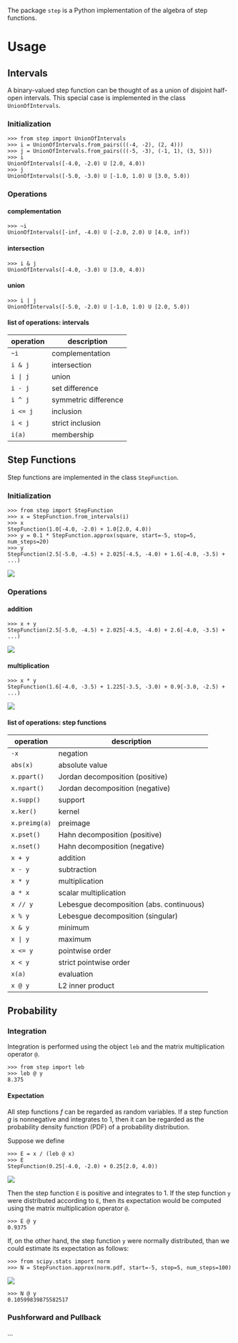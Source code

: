 The package `step` is a Python implementation of the algebra of step functions.

# Usage

## Intervals

A binary-valued step function can be thought of as a union of disjoint half-open intervals. This special case is implemented in the class `UnionOfIntervals`.

### Initialization

```
>>> from step import UnionOfIntervals
>>> i = UnionOfIntervals.from_pairs(((-4, -2), (2, 4)))
>>> j = UnionOfIntervals.from_pairs(((-5, -3), (-1, 1), (3, 5)))
>>> i
UnionOfIntervals([-4.0, -2.0) U [2.0, 4.0))
>>> j
UnionOfIntervals([-5.0, -3.0) U [-1.0, 1.0) U [3.0, 5.0))
```

### Operations

#### complementation

```
>>> ~i
UnionOfIntervals([-inf, -4.0) U [-2.0, 2.0) U [4.0, inf))
```

#### intersection

```
>>> i & j
UnionOfIntervals([-4.0, -3.0) U [3.0, 4.0))
```

#### union

```
>>> i | j
UnionOfIntervals([-5.0, -2.0) U [-1.0, 1.0) U [2.0, 5.0))
```

#### list of operations: intervals

| operation   | description |
| ----------- | ------------|
| `~i`        | complementation |
| `i & j	`     | intersection |
| <code>i &#124; j</code> | union |
| `i - j`     | set difference |
| `i ^ j`     | symmetric difference |
| `i <= j`    | inclusion |
| `i < j`     | strict inclusion |
| `i(a)`      | membership |

## Step Functions

Step functions are implemented in the class `StepFunction`.

### Initialization

```
>>> from step import StepFunction
>>> x = StepFunction.from_intervals(i)
>>> x
StepFunction(1.0[-4.0, -2.0) + 1.0[2.0, 4.0))
>>> y = 0.1 * StepFunction.approx(square, start=-5, stop=5, num_steps=20)
>>> y
StepFunction(2.5[-5.0, -4.5) + 2.025[-4.5, -4.0) + 1.6[-4.0, -3.5) + ...)
```

![](./media/01.png)

### Operations

#### addition

```
>>> x + y
StepFunction(2.5[-5.0, -4.5) + 2.025[-4.5, -4.0) + 2.6[-4.0, -3.5) + ...)
```

![](./media/02.png)

#### multiplication

```
>>> x * y
StepFunction(1.6[-4.0, -3.5) + 1.225[-3.5, -3.0) + 0.9[-3.0, -2.5) + ...)
```

![](./media/03.png)

#### list of operations: step functions

| operation   | description |
| ----------- | ------------|
| `-x`        | negation |
| `abs(x)`    | absolute value |
| `x.ppart()` | Jordan decomposition (positive) |
| `x.npart()` | Jordan decomposition (negative) |
| `x.supp()`  | support |
| `x.ker()`   | kernel  |
| `x.preimg(a)` | preimage | 
| `x.pset()`  | Hahn decomposition (positive) |
| `x.nset()`  | Hahn decomposition (negative) |
| `x + y	`     | addition |
| `x - y`     | subtraction |
| `x * y`     | multiplication |
| `a * x	`     | scalar multiplication |
| `x // y`    | Lebesgue decomposition (abs. continuous) |
| `x % y`     | Lebesgue decomposition (singular) |
| `x & y`     | minimum |
| <code>x &#124; y</code> | maximum |
| `x <= y`    | pointwise order |
| `x < y`     | strict pointwise order |
| `x(a)`      | evaluation |
|  `x @ y`    | L2 inner product |

## Probability

### Integration

Integration is performed using the object `leb` and the matrix multiplication operator `@`.

```
>>> from step import leb
>>> leb @ y
8.375
```

#### Expectation

All step functions *f* can be regarded as random variables. If a step function *g* is nonnegative and integrates to 1, then it can be regarded as the probability density function (PDF) of a probability distribution.

Suppose we define

```
>>> E = x / (leb @ x)
>>> E
StepFunction(0.25[-4.0, -2.0) + 0.25[2.0, 4.0))
```

![](./media/04.png)

Then the step function `E` is positive and integrates to 1. If the step function `y` were distributed according to `E`, then its expectation would be computed using the matrix multiplication operator `@`.

```
>>> E @ y
0.9375
```

If, on the other hand, the step function `y` were normally distributed, than we could estimate its expectation as follows:

```
>>> from scipy.stats import norm
>>> N = StepFunction.approx(norm.pdf, start=-5, stop=5, num_steps=100)
```

![](./media/05.png)

```
>>> N @ y
0.10599839875582517
```

### Pushforward and Pullback

...